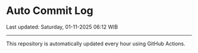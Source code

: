 # Auto Commit Log

Last updated: Saturday, 01-11-2025 06:12 WIB

---

This repository is automatically updated every hour using GitHub Actions.
